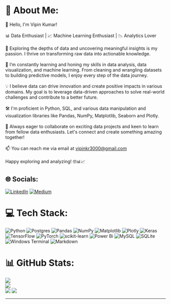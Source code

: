 # 💫 About Me:
👋 Hello, I'm Vipin Kumar!<br><br>📊 Data Enthusiast | 📈 Machine Learning Enthusiast | 📉 Analytics Lover<br><br>🔭 Exploring the depths of data and uncovering meaningful insights is my passion. I thrive on transforming raw data into actionable knowledge.<br><br>🌱 I’m constantly learning and honing my skills in data analysis, data visualization, and machine learning. From cleaning and wrangling datasets to building predictive models, I enjoy every step of the data journey.<br><br>💡 I believe data can drive innovation and create positive impacts in various domains. My goal is to leverage data-driven approaches to solve real-world challenges and contribute to a better future.<br><br>🛠️ I'm proficient in Python, SQL, and various data manipulation and visualization libraries like Pandas, NumPy, Matplotlib, Seaborn and Plotly.<br><br>🚀 Always eager to collaborate on exciting data projects and keen to learn from fellow data enthusiasts. Let's connect and create something amazing together!<br><br>📫 You can reach me via email at vipinkr3000@gmail.com<br><br>Happy exploring and analyzing! 🤓📊📈


## 🌐 Socials:
[![LinkedIn](https://img.shields.io/badge/LinkedIn-%230077B5.svg?logo=linkedin&logoColor=white)](https://linkedin.com/in/krvipin15) [![Medium](https://img.shields.io/badge/Medium-12100E?logo=medium&logoColor=white)](https://medium.com/@krvipin15) 

# 💻 Tech Stack:
![Python](https://img.shields.io/badge/python-3670A0?style=for-the-badge&logo=python&logoColor=ffdd54) ![Postgres](https://img.shields.io/badge/postgres-%23316192.svg?style=for-the-badge&logo=postgresql&logoColor=white) ![Pandas](https://img.shields.io/badge/pandas-%23150458.svg?style=for-the-badge&logo=pandas&logoColor=white) ![NumPy](https://img.shields.io/badge/numpy-%23013243.svg?style=for-the-badge&logo=numpy&logoColor=white) ![Matplotlib](https://img.shields.io/badge/Matplotlib-%23ffffff.svg?style=for-the-badge&logo=Matplotlib&logoColor=black) ![Plotly](https://img.shields.io/badge/Plotly-%233F4F75.svg?style=for-the-badge&logo=plotly&logoColor=white) ![Keras](https://img.shields.io/badge/Keras-%23D00000.svg?style=for-the-badge&logo=Keras&logoColor=white) ![TensorFlow](https://img.shields.io/badge/TensorFlow-%23FF6F00.svg?style=for-the-badge&logo=TensorFlow&logoColor=white) ![PyTorch](https://img.shields.io/badge/PyTorch-%23EE4C2C.svg?style=for-the-badge&logo=PyTorch&logoColor=white) ![scikit-learn](https://img.shields.io/badge/scikit--learn-%23F7931E.svg?style=for-the-badge&logo=scikit-learn&logoColor=white) ![Power Bi](https://img.shields.io/badge/power_bi-F2C811?style=for-the-badge&logo=powerbi&logoColor=black) ![MySQL](https://img.shields.io/badge/mysql-%2300000f.svg?style=for-the-badge&logo=mysql&logoColor=white) ![SQLite](https://img.shields.io/badge/sqlite-%2307405e.svg?style=for-the-badge&logo=sqlite&logoColor=white) ![Windows Terminal](https://img.shields.io/badge/Windows%20Terminal-%234D4D4D.svg?style=for-the-badge&logo=windows-terminal&logoColor=white) ![Markdown](https://img.shields.io/badge/markdown-%23000000.svg?style=for-the-badge&logo=markdown&logoColor=white)
# 📊 GitHub Stats:
![](https://github-readme-stats.vercel.app/api?username=krvipin15&theme=dark&hide_border=true&include_all_commits=false&count_private=false)<br/>
![](https://github-readme-streak-stats.herokuapp.com/?user=krvipin15&theme=dark&hide_border=true)<br/>
![](https://github-readme-stats.vercel.app/api/top-langs/?username=krvipin15&theme=dark&hide_border=true&include_all_commits=false&count_private=false&layout=compact)
[![](https://visitcount.itsvg.in/api?id=krvipin15&label=Profile%20Views&color=10&icon=2&pretty=true)](https://visitcount.itsvg.in)

---
<!-- Proudly created with GPRM ( https://gprm.itsvg.in ) -->

